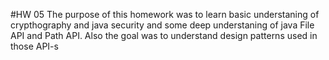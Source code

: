#HW 05
The purpose of this homework was to learn basic understaning of crypthography and java security and some deep understaning of java File API and Path API.
Also the goal was to understand design patterns used in those API-s